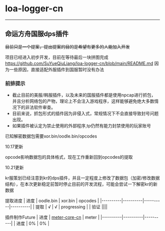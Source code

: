 # loa-logger-cn
***
## 命运方舟国服dps插件
~~目前只是一个提案，提出提案的目的是希望有更多的人能加入开发~~


项目已经进入初步开发，目前在等待最后一块拼图完成
https://github.com/SuYueQiuLiang/loa-logger-cn/blob/main/README.md
因为一些原因，直接适配外服插件到国服暂时没有办法

### 前排提示
* 截止目前的美服/韩服插件，以及未来的国服插件都是使用npcap进行抓包，并且分析网络包的产物，理论上不会注入游戏程序，这样能够避免绝大多数情况下的非法软件审查。
* 目前来说，抓包形式的插件因为非侵入式，常规情况下不会直接导致封号问题出现。
* 如果插件被认定为禁止使用的外部程序,tp仍然有能力封禁使用的玩家账号


已知解密数据包需要xor.bin/oodle.bin/opcodes

10.17更新

opcode影响数据包的具体格式，现在工作重新回到opcodes的提取

10.21更新

kr服策划已经注意到kr的dps插件，并且一定程度上修改了数据包（加密/修改数据结构），在本次更新稳定前暂时停止目前的开发流程，可能会尝试一下解密kr的新数据

提取进度
| 进度 | oodle.bin | xor.bin | opcodes |
|----------|----------|----------|----------|
| 提取 | √ | √ | progressing |
| 验证 ||||

插件制作Future
| 进度 | [meter-core-cn](https://github.com/SuYueQiuLiang/meter-core-cn) | meter |
|----------|----------|----------|
| 进度 | 0% | 0% |
